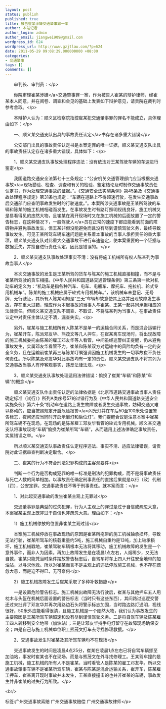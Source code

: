 ```yaml
---
layout: post
status: publish
published: true
title: 被告崔某涉嫌交通肇事罪一案
author: 本站记者
author_login: admin
author_email: jiangwei909@gmail.com
wordpress_id: 624
wordpress_url: http://www.gzjtlaw.com/?p=624
date: 2011-05-29 09:08:29.000000000 +08:00
categories:
- 交通肇事
tags: []
comments: []
---
```

<p><p>　　审判长、审判员：<&#47;p><p>　　你院审理崔某<a>涉嫌<&#47;a>交通肇事罪一案，作为被告人崔某的辩护律师，经崔某本人同意，并在阅卷、调查和会见的基础上发表如下辩护意见，请贵院在裁判时参考舍取。<&#47;p><p>　　本辩护人认为：顺义区检察院指控崔某犯交通肇事罪的罪名不能成立，具体理由如下：<&#47;p><p>　　一、顺义某交通支队出具的事故<a>责任认定<&#47;a>书存在诸多重大错误<&#47;p><p>　　公安部门出具的事故责任认定书是本案定罪的唯一证据，顺义某交通支队出具的事故责任认定存在诸多重大错误，具体如下：<&#47;p><p>　　1、顺义某交通支队事故处理程序违法：没有依法对王某驾驶车辆的车速进行鉴定<&#47;p><p>　　我国道路交通安全法第七十三条规定：&ldquo;公安机关交通管理部门应当根据<a>交通事故<&#47;a>现场勘验、检查、调查和有关的检验、鉴定结论及时制作交通事故责任认定书，作为处理交通事故的证据。&rdquo;。《交通安全法实施条例》第45条及《交通事故处理程序规定》第31条也规定：&ldquo;车辆在道路上不得超速行驶，在发生交通事故后交通部门应查明事故发生时的行驶速度。&rdquo;。本案所涉交通事故是王某所驾驶的车辆和陈某的施工机械相碰而发生。在事故发生时有路灯照明视线良好，施工机械又是易看得见的庞然大物，且崔某在离开现场时又在施工机械的后面放置了一定的警告标志，在这种情况下，一般<a>驾驶人<&#47;a>员在正常的速度下都应能看到前面的障碍物并避免事故发生，但王某非但没能避免而且没有尽到谨慎驾驶义务，最终导致事故发生。可见王某所驾车辆车速问题是关系着本事故的当事人承担责任的重大事项，顺义某交通支队对此重大交通事故不进行车速鉴定，使本案重要的一个证据与数据丢失，并擅自进行责任认定，因此是错误的。<&#47;p><p>　　2、顺义某交通支队事故处理事实不清：没有将施工机械所有权人陈某列为事故当事人<&#47;p><p>　　本次交通事故的发生是王某所驾的货车与陈某的施工机械直接相撞，而不是与崔某所驾驶的货车相撞。《中华人民共和国道路交通管理条例》第三条第一款对机动车的定义为：&ldquo;机动车是指各种汽车、电车、电瓶车、摩托车、拖拉机、轮式专用机械车&rdquo;。陈某的施工机械应属于轮式专用机械车。&rdquo;，该机械车未登记、无号牌、无行驶证，其所有人陈某明知是&ldquo;三无&rdquo;车辆却故意使其上路并出现故障发生事故，存在重大过错，理应作为本起事故的当事人与崔某、王某一起共同承担相应的法律责任。但顺义某交通支队不调查、不取证、不将陈某列为当事人，在事故责任认定中对责任主体认定不清，漏查失实。<&#47;p><p>　　另外，崔某与施工机械所有人陈某不是单一的运输合同关系，而是混合运输行为，崔某开车，陈派邓友华、熊茂文等几人押车，在崔某离车现场时，将出现故障的施工机械委托由陈某的雇工邓友华等人看管，中间虽经巡警纠正提醒，仍未避免事故发生，实属邓友华看管不力。崔某和陈某双方对运输中的风险均负有一定的安全义务，且在运输前崔某再三与陈某叮嘱强调因施工机械发生的一切事故崔不负任何责任。所以陈某及邓友华对此事故均有一定的责任，顺义某交通支队不将其列为交通事故当事人有悖客观事实，违反法律法规。<&#47;p><p>　　3、顺义某交通支队事故处理适用法律错误：偷换了崔某&ldquo;车辆&rdquo;和陈某&ldquo;车辆&rdquo;的概念<&#47;p><p>　　顺义某交通支队作出责任认定的法律依据是《北京市道路交通事故当事人责任确定标准（试行）》所列A类序号57的过错行为及《中华人民共和国道路交通安全实施条例》第六十条&ldquo;机动车在道路上发生故障或者发生交通事故，妨碍交通又难以移动的，应当按照规定开启危险<a>报警<&#47;a>闪光灯并在车后50至100米处设置警告标志，夜间还应当同时开启示廓灯和后位灯&rdquo;。我们提醒合议庭注意本案中崔某所驾车辆不在现场，在现场的是陈某雇工邓友华看管的轮式专用机械。顺义某交通支队将事故现场&ldquo;车辆&rdquo;偷换为崔某所驾&ldquo;车辆&rdquo;，从而适用上述法律确定事故责任，实属错误之举。<&#47;p><p>　　所以顺义某交通支队事故责任认定程序违法、事实不清、适应法律错误，请贵院对此证据审查判断决定取舍。<&#47;p><p>　　二、崔某的行为不符合刑法犯罪构成的主客观要件<&#47;p><p>　　判断一个行为是否构成犯罪的唯一标准是刑法的犯罪构成，而不是将事故责任与死亡人数的简单相加。以事故责任确定刑事责任的直接后果就是以行（政）代刑（罚），公安定罪。交通事故责任不等于刑事责任。就本案而言：<&#47;p><p>　　1、对此起交通事故的发生崔某主观上无罪过<&#47;p><p>　　交通肇事罪是典型的过失犯罪，行为人主观上的罪过是过于自信或疏忽大意，本案崔某主观上既非过于自信也非疏忽大意。理由如下：<&#47;p><p>　　1）施工机械停放的位置非崔某主观过错<&#47;p><p>　　本案施工机械停放在事故现场的原因是崔某所拖带的施工机械轴承损坏，导致无法行驶，崔某所驾车的核载重量约5吨，施工机械自重约是13吨，加上轴承损坏，施工机械戳地，崔某驾驶车辆根本无法将其移动，施工机械故障的发生是一个意外事件，而非人为因素。再加上故障发生是在凌晨1点左右，人烟稀少，又无法自救，崔某只能凭当时条件摆放警告标志后，自驾车将车上四人开往安全地带的加油站，以寻求他救。所以对崔某而言不是主观上的违法停放施工机械，也不存在疏忽大意，而是迫不得已，无可奈何<&#47;p><p>　　2）施工机械故障发生后崔某采取了多种补救措施<&#47;p><p>　　一是设置危险警告标志。施工机械出故障无法行驶后，崔某与其他押车五人用枕木与头盔在机械后面设置的警告标志（当时只有这些东西），其间路过巡逻交警还过来批评了邓友华并再次用路边石头将警示标志加固，当时路边路灯通明，视线很好，50米外应能看得很清，且施工机械是一个庞然大物，我们认为事故发生的主要原因是王某所驾车辆超速和没有尽到谨慎驾驶义务。二是将自驾车辆及陈某雇工四人转移到安全地带（加油站）；三是让邓友华持手电灯留守在故障现场确保安全；四是自己与施工机械单位职工熊茂文打车去寻找修理救援。<&#47;p><p>　　2、交通事故发生时崔某及其所驾车辆均不在现场<&#47;p><p>　　交通事故发生的时间是凌晨4点25分，崔某在凌晨1点左右已将自驾车辆挪至加油站，事发时崔某也不在现场，而是与熊茂文在外寻找修理工。王某驾车撞的是施工机械，施工机械的所有人不是崔某，当时看管人是陈某的雇工邓友华。所以交通事故肇事车辆不是崔某所驾车辆，崔某与陈某是混合运输关系，崔开车，陈某雇工押车，崔某离开现时事故并未发生，王某直接撞击的也并非崔某的车辆，事故发生并非崔某的过失行为所致。<&#47;p><br&#47;><p>标签:广州交通事故索赔 广州交通事故赔偿 广州交通事故律师<&#47;p>
